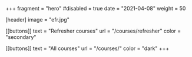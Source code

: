 +++
fragment = "hero"
#disabled = true
date = "2021-04-08"
weight = 50

[header]
  image = "efr.jpg"


[[buttons]]
text = "Refresher courses"
url = "/courses/refresher"
color = "secondary"

[[buttons]]
  text = "All courses"
  url = "/courses/"
  color = "dark"
+++